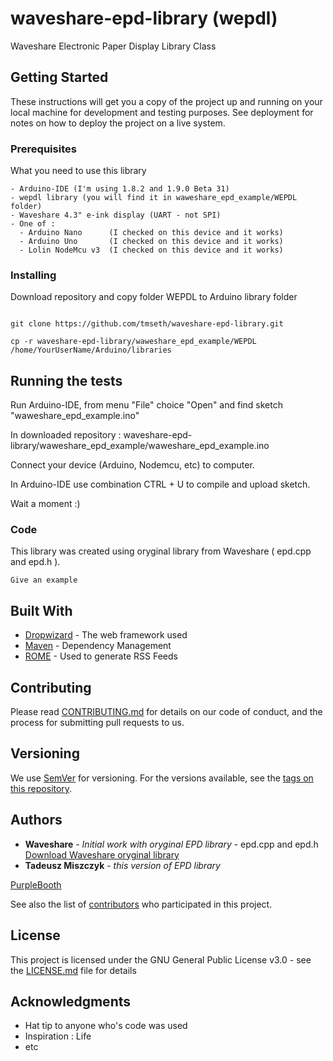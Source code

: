 # waveshare-epd-library (wepdl)

Waveshare Electronic Paper Display Library Class

## Getting Started

These instructions will get you a copy of the project up and running on your local machine for development and testing purposes. See deployment for notes on how to deploy the project on a live system.

### Prerequisites

What you need to use this library

```
- Arduino-IDE (I'm using 1.8.2 and 1.9.0 Beta 31)
- wepdl library (you will find it in waweshare_epd_example/WEPDL folder)
- Waveshare 4.3" e-ink display (UART - not SPI)
- One of :
  - Arduino Nano      (I checked on this device and it works)
  - Arduino Uno       (I checked on this device and it works)
  - Lolin NodeMcu v3  (I checked on this device and it works)
```

### Installing

Download repository and copy folder WEPDL to Arduino library folder

```

git clone https://github.com/tmseth/waveshare-epd-library.git

cp -r waveshare-epd-library/waweshare_epd_example/WEPDL /home/YourUserName/Arduino/libraries
```

## Running the tests

Run Arduino-IDE, from menu "File" choice "Open" and find sketch "waweshare_epd_example.ino"

In downloaded repository : waveshare-epd-library/waweshare_epd_example/waweshare_epd_example.ino

Connect your device (Arduino, Nodemcu, etc) to computer.

In Arduino-IDE use combination CTRL + U to compile and upload sketch.

Wait a moment :)

### Code

This library was created using oryginal library from Waveshare ( epd.cpp and epd.h ).

```
Give an example
```

## Built With

* [Dropwizard](http://www.dropwizard.io/1.0.2/docs/) - The web framework used
* [Maven](https://maven.apache.org/) - Dependency Management
* [ROME](https://rometools.github.io/rome/) - Used to generate RSS Feeds

## Contributing

Please read [CONTRIBUTING.md](https://gist.github.com/PurpleBooth/b24679402957c63ec426) for details on our code of conduct, and the process for submitting pull requests to us.

## Versioning

We use [SemVer](http://semver.org/) for versioning. For the versions available, see the [tags on this repository](https://github.com/your/project/tags).

## Authors

* **Waveshare** - *Initial work with oryginal EPD library* - epd.cpp and epd.h
[Download Waveshare oryginal library](https://link.to.files)
* **Tadeusz Miszczyk** - *this version of EPD library*


[PurpleBooth](https://github.com/PurpleBooth)

See also the list of [contributors](https://github.com/your/project/contributors) who participated in this project.

## License

This project is licensed under the GNU General Public License v3.0 - see the [LICENSE.md](LICENSE.md) file for details

## Acknowledgments

* Hat tip to anyone who's code was used
* Inspiration : Life
* etc
